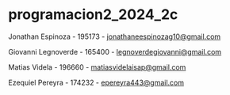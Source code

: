# programacion2_2024_2c
Jonathan Espinoza - 195173 - jonathaneespinozag10@gmail.com

Giovanni Legnoverde - 165400 - legnoverdegiovanni@gmail.com

Matias Videla - 196660 - matiasvidelaisap@gmail.com

Ezequiel Pereyra - 174232 - epereyra443@gmail.com
